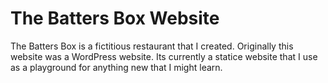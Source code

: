 # The Batters Box Website
The Batters Box is a fictitious restaurant that I created. Originally this website was a WordPress website. Its currently a statice website that I use as a playground for anything new that I might learn.
